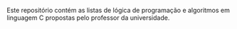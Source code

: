 Este repositório contém as listas de lógica de programação e algoritmos em linguagem C propostas pelo professor da universidade.
